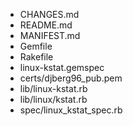 * CHANGES.md
* README.md
* MANIFEST.md
* Gemfile
* Rakefile
* linux-kstat.gemspec
* certs/djberg96_pub.pem
* lib/linux-kstat.rb
* lib/linux/kstat.rb
* spec/linux_kstat_spec.rb
